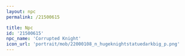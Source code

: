 ```yaml
---
layout: npc
permalink: /21500615

title: Npc
id: '21500615'
npc_name: 'Corrupted Knight'
icon_url: 'portrait/mob/22000108_n_hugeknightstatuedarkbig_p.png'
---
```


